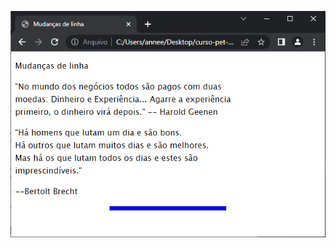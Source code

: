 ![page2](https://raw.githubusercontent.com/anneestherlf/curso-pet-facepe/main/ex1/page2/print2.PNG)
